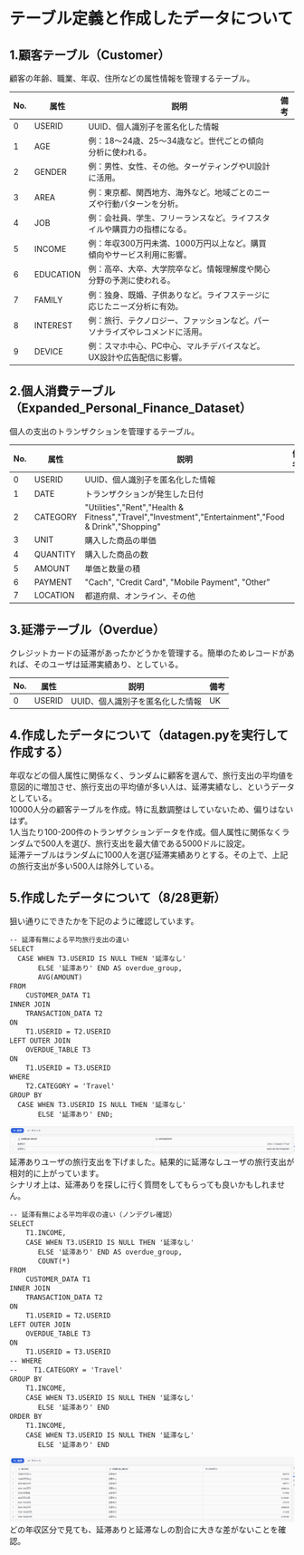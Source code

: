 # テーブル定義と作成したデータについて

## 1.顧客テーブル（Customer）
顧客の年齢、職業、年収、住所などの属性情報を管理するテーブル。

|No.|属性|説明|備考|
|---|---|---|---|
|0|USERID|UUID、個人識別子を匿名化した情報||
|1|AGE|例：18〜24歳、25〜34歳など。世代ごとの傾向分析に使われる。||
|2|GENDER|例：男性、女性、その他。ターゲティングやUI設計に活用。||
|3|AREA|例：東京都、関西地方、海外など。地域ごとのニーズや行動パターンを分析。||
|4|JOB|例：会社員、学生、フリーランスなど。ライフスタイルや購買力の指標になる。||
|5|INCOME|例：年収300万円未満、1000万円以上など。購買傾向やサービス利用に影響。||
|6|EDUCATION|例：高卒、大卒、大学院卒など。情報理解度や関心分野の予測に使われる。||
|7|FAMILY|例：独身、既婚、子供ありなど。ライフステージに応じたニーズ分析に有効。||
|8|INTEREST|例：旅行、テクノロジー、ファッションなど。パーソナライズやレコメンドに活用。||
|9|DEVICE|例：スマホ中心、PC中心、マルチデバイスなど。UX設計や広告配信に影響。||


## 2.個人消費テーブル（Expanded_Personal_Finance_Dataset）
個人の支出のトランザクションを管理するテーブル。

|No.|属性|説明|備考|
|---|---|---|---|
|0|USERID|UUID、個人識別子を匿名化した情報||
|1|DATE|トランザクションが発生した日付||
|2|CATEGORY|"Utilities","Rent","Health & Fitness","Travel","Investment","Entertainment","Food & Drink","Shopping"||
|3|UNIT|購入した商品の単価||
|4|QUANTITY|購入した商品の数||
|5|AMOUNT|単価と数量の積||
|6|PAYMENT|"Cach", "Credit Card", "Mobile Payment", "Other"||
|7|LOCATION|都道府県、オンライン、その他||


## 3.延滞テーブル（Overdue）
クレジットカードの延滞があったかどうかを管理する。簡単のためレコードがあれば、そのユーザは延滞実績あり、としている。

|No.|属性|説明|備考|
|---|---|---|---|
|0|USERID|UUID、個人識別子を匿名化した情報|UK|

## 4.作成したデータについて（datagen.pyを実行して作成する）
年収などの個人属性に関係なく、ランダムに顧客を選んで、旅行支出の平均値を意図的に増加させ、旅行支出の平均値が多い人は、延滞実績なし、というデータとしている。<br>
10000人分の顧客テーブルを作成。特に乱数調整はしていないため、偏りはないはず。<br>
1人当たり100-200件のトランザクションデータを作成。個人属性に関係なくランダムで500人を選び、旅行支出を最大値である5000ドルに設定。<br>
延滞テーブルはランダムに1000人を選び延滞実績ありとする。その上で、上記の旅行支出が多い500人は除外している。<br>

## 5.作成したデータについて（8/28更新）
狙い通りにできたかを下記のように確認しています。
```
-- 延滞有無による平均旅行支出の違い
SELECT
  CASE WHEN T3.USERID IS NULL THEN '延滞なし'
       ELSE '延滞あり' END AS overdue_group,
       AVG(AMOUNT)
FROM
    CUSTOMER_DATA T1
INNER JOIN
    TRANSACTION_DATA T2
ON
    T1.USERID = T2.USERID
LEFT OUTER JOIN
    OVERDUE_TABLE T3
ON
    T1.USERID = T3.USERID
WHERE
    T2.CATEGORY = 'Travel'
GROUP BY
  CASE WHEN T3.USERID IS NULL THEN '延滞なし'
       ELSE '延滞あり' END;
```
![](image/result01.png)
延滞ありユーザの旅行支出を下げました。結果的に延滞なしユーザの旅行支出が相対的に上がっています。<br>
シナリオ上は、延滞ありを探しに行く質問をしてもらっても良いかもしれません。
```
-- 延滞有無による平均年収の違い（ノンデグレ確認）
SELECT
    T1.INCOME,
    CASE WHEN T3.USERID IS NULL THEN '延滞なし'
       ELSE '延滞あり' END AS overdue_group,
       COUNT(*)
FROM
    CUSTOMER_DATA T1
INNER JOIN
    TRANSACTION_DATA T2
ON
    T1.USERID = T2.USERID
LEFT OUTER JOIN
    OVERDUE_TABLE T3
ON
    T1.USERID = T3.USERID
-- WHERE
--    T1.CATEGORY = 'Travel'
GROUP BY
    T1.INCOME,
    CASE WHEN T3.USERID IS NULL THEN '延滞なし'
       ELSE '延滞あり' END
ORDER BY
    T1.INCOME,
    CASE WHEN T3.USERID IS NULL THEN '延滞なし'
       ELSE '延滞あり' END
```
![](image/result02.png)
どの年収区分で見ても、延滞ありと延滞なしの割合に大きな差がないことを確認。
